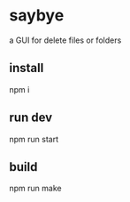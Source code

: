 # saybye
a GUI for delete files or folders

## install
npm i

## run dev
npm run start

## build
npm run make
